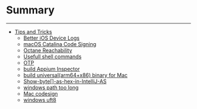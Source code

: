 
# Summary


---
- [Tips and Tricks](./Tips-and-Tricks/readMe.md)
    * [Better iOS Device Logs](./Tips-and-Tricks/Better-iOS-Device-Logs.md)
    * [macOS Catalina Code Signing](./Tips-and-Tricks/macOS-Catalina-Code-Signing.md)
    * [Octane Reachability](./Tips-and-Tricks/Octane-Reachability.md)
    * [Usefull shell commands](./Tips-and-Tricks/Some-usefull-shell-command.md)
    * [OTP](./Tips-and-Tricks/OTP.md) 
    * [build Appium Inspector](./Tips-and-Tricks/Build_appium_inspector.md)
    * [build universal(arm64+x86) binary for Mac](./Tips-and-Tricks/Build-universal(arm64-x86)-binary-for-Mac.md)
    * [Show-byte[]-as-hex-in-IntelliJ-AS](./Tips-and-Tricks/Show-byte[]-as-hex-in-IntelliJ-AS.md)
    * [windows path too long](./Tips-and-Tricks/Windows-Path-too-long.md)
    * [Mac codesign](./Tips-and-Tricks/Mac-codesign.md)
    * [windows uft8](./Tips-and-Tricks/windows-set-uft8-as-default.md)
